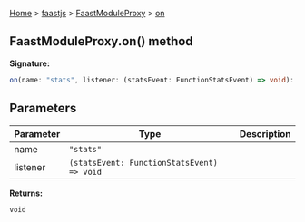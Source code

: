 [Home](./index) &gt; [faastjs](./faastjs.md) &gt; [FaastModuleProxy](./faastjs.faastmoduleproxy.md) &gt; [on](./faastjs.faastmoduleproxy.on.md)

## FaastModuleProxy.on() method


<b>Signature:</b>

```typescript
on(name: "stats", listener: (statsEvent: FunctionStatsEvent) => void): void;
```

## Parameters

|  Parameter | Type | Description |
|  --- | --- | --- |
|  name | `"stats"` |  |
|  listener | `(statsEvent: FunctionStatsEvent) => void` |  |

<b>Returns:</b>

`void`

